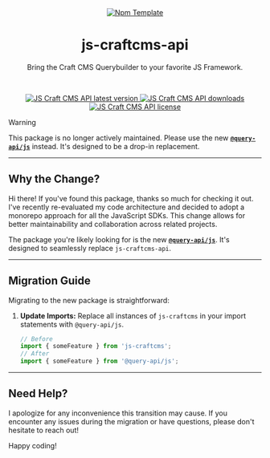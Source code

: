 <div align="center">
	<a href="https://npmjs.com/package/js-craftcms-api"  align="center">
		<img src="https://online-images-sr.netlify.app/assets/ts-craft.png"  alt="Npm Template">
	</a>
	<h1 align="center">js-craftcms-api</h1>
  <p align="center">
    Bring the Craft CMS Querybuilder to your favorite JS Framework.
  </p>
  <br />
</div>

<p align="center">
  <a href="https://npmjs.com/package/js-craftcms-api">
    <img src="https://img.shields.io/npm/v/js-craftcms-api?color=blue" alt="JS Craft CMS API latest version" />
  </a>
  <a href="https://npmjs.com/package/js-craftcms-api" rel="nofollow">
    <img src="https://img.shields.io/npm/d18m/js-craftcms-api?color=blue" alt="JS Craft CMS API downloads">
  </a>
  <a href="https://npmjs.com/package/js-craftcms-api" rel="nofollow">
    <img src="https://img.shields.io/github/license/samuelreichor/js-craftcms-api?color=blue" alt="JS Craft CMS API license">
  </a>
</p>

> [!WARNING]
> This package is no longer actively maintained. Please use the new **[`@query-api/js`](https://github.com/samuelreichor/query-api/tree/main/packages/js)** instead. It's designed to be a drop-in replacement.

-----

## Why the Change?

Hi there! If you've found this package, thanks so much for checking it out. I've recently re-evaluated my code architecture and decided to adopt a monorepo approach for all the JavaScript SDKs. This change allows for better maintainability and collaboration across related projects.

The package you're likely looking for is the new **[`@query-api/js`](https://github.com/samuelreichor/query-api/tree/main/packages/js)**. It's designed to seamlessly replace `js-craftcms-api`.

-----

## Migration Guide

Migrating to the new package is straightforward:

1.  **Update Imports:** Replace all instances of `js-craftcms` in your import statements with `@query-api/js`.
    ```typescript
    // Before
    import { someFeature } from 'js-craftcms';
    // After
    import { someFeature } from '@query-api/js';
    ```

-----

## Need Help?

I apologize for any inconvenience this transition may cause. If you encounter any issues during the migration or have questions, please don't hesitate to reach out\!

Happy coding!